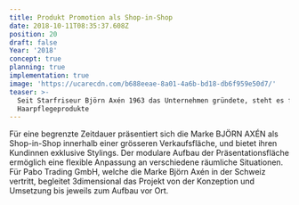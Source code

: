 ```yaml
---
title: Produkt Promotion als Shop-in-Shop
date: 2018-10-11T08:35:37.608Z
position: 20
draft: false
Year: '2018'
concept: true
planning: true
implementation: true
image: 'https://ucarecdn.com/b688eeae-8a01-4a6b-bd18-db6f959e50d7/'
teaser: >-
  Seit Starfriseur Björn Axén 1963 das Unternehmen gründete, steht es für beste
  Haarpflegeprodukte
---
```

Für eine begrenzte Zeitdauer präsentiert sich die Marke BJÖRN AXÉN als Shop-in-Shop innerhalb einer grösseren Verkaufsfläche, und bietet ihren Kundinnen exklusive Stylings. Der modulare Aufbau der Präsentationsfläche ermöglich eine flexible Anpassung an verschiedene räumliche Situationen. Für Pabo Trading GmbH, welche die Marke Björn Axén in der Schweiz vertritt, begleitet 3dimensional das Projekt von der Konzeption und Umsetzung bis jeweils zum Aufbau vor Ort.
